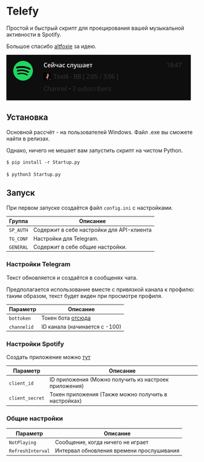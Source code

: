 # Telefy

Простой и быстрый скрипт для проецирования вашей музыкальной активности в Spotify.

Большое спасибо [altfoxie](https://github.com/altfoxie) за идею.

![Screenshot](screen.png)

## Установка

Основной рассчёт - на пользователей Windows. Файл .exe вы сможете найти в релизах. 

Однако, ничего не мешает вам запустить скрипт на чистом Python.

```
$ pip install -r Startup.py

$ python3 Startup.py
```

## Запуск

При первом запуске создаётся файл `config.ini` с настройками.

| Группа     | Описание                                  |
|------------|-------------------------------------------|
| `SP_AUTH`  | Содержит в себе настройки для API-клиента |
| `TG_CONF`  | Настройки для Telegram.                   |
| `GENERAL`  | Содержит в себе общие настройки.          |


### Настройки Telegram

Текст обновляется и создаётся в сообщенях чата.

Предполагается использование вместе с привязкой канала к профилю: таким образом, текст будет виден при просмотре профиля.

| Параметр    | Описание                                    |
|-------------|---------------------------------------------|
| `bottoken`  | Токен бота [отсюда](https://t.me/BotFather) |
| `channelid` | ID канала (начинается с -100)               |

### Настройки Spotify

Создать приложение можно [тут](https://developer.spotify.com/dashboard)

| Параметр          | Описание                                              |
|-------------------|-------------------------------------------------------|
| `client_id`       | ID приложения (Можно получить из настроек приложения) |
| `client_secret`   | Токен приложения (Также можно получить в настройках)  |

### Общие настройки

| Параметр          | Описание                                  |
|-------------------|-------------------------------------------|
| `NotPlaying`      | Сообщение, когда ничего не играет         |
| `RefreshInterval` | Интервал обновления времени прослушивания |
